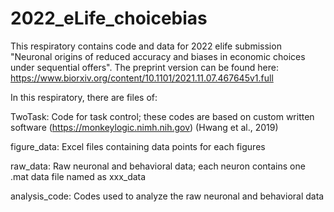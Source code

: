 # 2022_eLife_choicebias
This respiratory contains code and data for 2022 elife submission "Neuronal origins of reduced accuracy and biases in economic choices under sequential offers".
The preprint version can be found here: https://www.biorxiv.org/content/10.1101/2021.11.07.467645v1.full

In this respiratory, there are files of:

TwoTask: Code for task control; these codes are based on custom written software (https://monkeylogic.nimh.nih.gov) (Hwang et al., 2019)

figure_data: Excel files containing data points for each figures

raw_data: Raw neuronal and behavioral data; each neuron contains one .mat data file named as xxx_data

analysis_code: Codes used to analyze the raw neuronal and behavioral data
